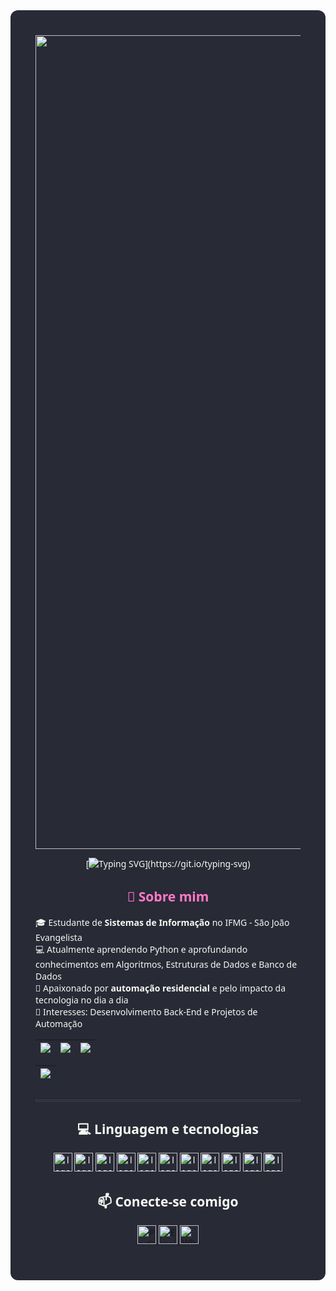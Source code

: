 <div align="center" style="
  background-color:#282A36;
  color:#F8F8F2;
  padding: 40px;
  border-radius: 12px;
  font-family: 'Segoe UI', sans-serif;
">
<img width="3098" height="1302" alt="Image" src="https://github.com/user-attachments/assets/340992ce-f62b-47d6-841f-c0cacb2db158" />

<div align="center">
      
[![Typing SVG](https://readme-typing-svg.demolab.com?font=Caveat&weight=600&size=40&pause=1000&color=BD93F9&center=true&vCenter=true&width=500&height=60&lines=Sejam+bem-vindos+ao+meu+GitHub!)](https://git.io/typing-svg)
</div>

<div align="center">
      <h2 style="color:FF79C6">🚀 Sobre mim</h2>
    </div>

<p align="left">🎓 Estudante de <strong>Sistemas de Informação</strong> no IFMG - São João Evangelista<br>  
💻 Atualmente aprendendo Python e aprofundando conhecimentos em Algoritmos, Estruturas de Dados e Banco de Dados<br>  
🏡 Apaixonado por <strong>automação residencial</strong> e pelo impacto da tecnologia no dia a dia<br>  
🚀 Interesses: Desenvolvimento Back-End e Projetos de Automação  </p>

<div align="center">
      
| ![](http://github-profile-summary-cards.vercel.app/api/cards/stats?username=Felipe-m-s&theme=dracula) | ![](http://github-profile-summary-cards.vercel.app/api/cards/repos-per-language?username=Felipe-m-s&theme=dracula) | ![](http://github-profile-summary-cards.vercel.app/api/cards/productive-time?username=Felipe-m-s&theme=dracula&utcOffset=8) |
| :-: | :-: | :-: |

| ![](http://github-profile-summary-cards.vercel.app/api/cards/profile-details?username=Felipe-m-s&theme=dracula&locale=pt-br) |
| :-: |

</div>

 <hr style="border:1px solid #44475A; margin: 30px 0;"/>

<div align="center">
      <h2>💻 Linguagem e tecnologias</h2>
      <p>
      <img src="https://cdn.jsdelivr.net/gh/devicons/devicon@latest/icons/java/java-original-wordmark.svg" alt="logo java" height="30" width="30">
      <img src="https://cdn.jsdelivr.net/gh/devicons/devicon@latest/icons/php/php-original.svg" alt="logo php" height="30" width="30">
      <img src="https://cdn.jsdelivr.net/gh/devicons/devicon@latest/icons/html5/html5-original.svg" alt="logo html" height="30" width="30">
      <img src="https://cdn.jsdelivr.net/gh/devicons/devicon@latest/icons/c/c-original.svg" alt="logo c" height="30" width="30">
      <img src="https://cdn.jsdelivr.net/gh/devicons/devicon@latest/icons/cplusplus/cplusplus-original.svg" alt="logo cpp" height="30" width="30">
      <img src="https://cdn.jsdelivr.net/gh/devicons/devicon@latest/icons/python/python-original.svg" alt="logo python" height="30" width="30">
      <img src="https://cdn.jsdelivr.net/gh/devicons/devicon@latest/icons/mysql/mysql-original-wordmark.svg" alt="logo mysql" height="30" width="30">
      <img src="https://cdn.jsdelivr.net/gh/devicons/devicon@latest/icons/vscode/vscode-original.svg" alt="logo vscode" height="30" width="30">
      <img src="https://cdn.jsdelivr.net/gh/devicons/devicon@latest/icons/git/git-original.svg" alt="logo git" height="30" width="30">
      <img src="https://cdn.jsdelivr.net/gh/devicons/devicon@latest/icons/github/github-original.svg" alt="logo github" height="30" width="30">
      <img src="https://cdn.jsdelivr.net/gh/devicons/devicon@latest/icons/netbeans/netbeans-plain.svg" alt="logo netbeans" height="30" width="30">
      </p>
    </div>

<h2 align="center">📫 Conecte-se comigo</h2>

<p align="center">
  <a href="https://www.linkedin.com/in/felipe-santos-053953206">
    <img src="https://www.vectorlogo.zone/logos/linkedin/linkedin-icon.svg" alt="Perfil Linkedin" height="30" width="30">
  </a>
  <a href="mailto:martinssantos.felipe05@gmail.com">
    <img src="https://upload.vectorlogo.zone/logos/mailinaboxemail/images/4ff04de5-0c08-4bfb-a6b2-b00b2d50b0fc.svg" alt="Email" height="30" width="30">
  <a href="https://wa.me/5533998296198">
    <img src="https://upload.wikimedia.org/wikipedia/commons/thumb/6/6b/WhatsApp.svg/512px-WhatsApp.svg.png?20220228223904" alt="WhatsApp" height="30" width="30">
  </a>
</p>
  </div>
